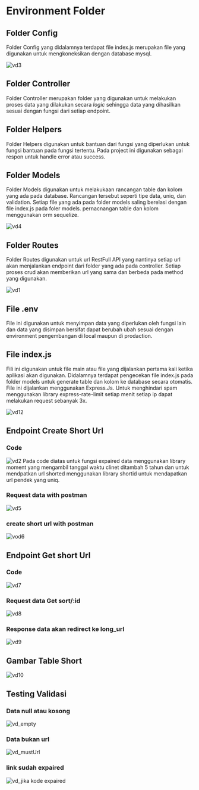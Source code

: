 # Environment Folder
## Folder Config
Folder Config yang didalamnya terdapat file index.js merupakan file yang digunakan untuk mengkoneksikan dengan database mysql.

![vd3](https://github.com/DiptyaBagusSumantry/test_vodea_short_url/assets/112381720/07e3a502-3c36-4bd7-b6e5-69d4c8006045)
## Folder Controller
Folder Controller merupakan folder yang digunakan untuk melakukan proses data yang dilakukan secara *logic* sehingga data yang dihasilkan sesuai dengan fungsi dari setiap endpoint.
## Folder Helpers
Folder Helpers digunakan untuk bantuan dari fungsi yang diperlukan untuk fungsi bantuan pada fungsi tertentu. Pada project ini digunakan sebagai respon untuk handle error atau success. 
## Folder Models
Folder Models digunakan untuk melakukaan rancangan table dan kolom yang ada pada database. Rancangan tersebut seperti tipe data, uniq, dan validation. Setiap file yang ada pada folder models saling berelasi dengan file index.js pada foler models.
pernacnangan table dan kolom menggunakan orm sequelize.

![vd4](https://github.com/DiptyaBagusSumantry/test_vodea_short_url/assets/112381720/a3abfb5a-10e1-435a-870d-36b7dea46fd1)
## Folder Routes
Folder Routes digunakan untuk url RestFull API yang nantinya setiap url akan menjalankan endpoint dari folder yang ada pada controller. Setiap proses crud akan memberikan url yang sama dan berbeda pada method yang digunakan. 

![vd1](https://github.com/DiptyaBagusSumantry/test_vodea_short_url/assets/112381720/767ed57b-8120-40c7-9977-646918f7b26b)
## File .env
File ini digunakan untuk menyimpan data yang diperlukan oleh fungsi lain dan data yang disimpan bersifat dapat berubah ubah sesuai dengan environment pengembangan di local maupun di prodaction.
## File index.js
Fili ini digunakan untuk file main atau file yang dijalankan pertama kali ketika aplikasi akan digunakan. Didalamnya terdapat pengecekan file index.js pada folder models untuk generate table dan kolom ke database secara otomatis. File ini dijalankan menggunakan Express.Js. Untuk menghindari spam menggunakan library express-rate-limit setiap menit setiap ip dapat melakukan request sebanyak 3x.

![vd12](https://github.com/DiptyaBagusSumantry/test_vodea_short_url/assets/112381720/a085385a-86a6-49d5-b250-73e8e66d2b07)

## Endpoint Create Short Url 
### Code 
![vd2](https://github.com/DiptyaBagusSumantry/test_vodea_short_url/assets/112381720/bac95210-046c-4335-ba32-1bdbb7536e37)
Pada code diatas untuk fungsi expaired data menggunakan library moment yang mengambil tanggal waktu clinet ditambah 5 tahun dan untuk mendpatkan url shorted menggunakan library shortid untuk mendapatkan url pendek yang uniq.

### Request data with postman
![vd5](https://github.com/DiptyaBagusSumantry/test_vodea_short_url/assets/112381720/3e687d1f-ba5b-492f-8430-712e1d39011a)

### create short url with postman
![vod6](https://github.com/DiptyaBagusSumantry/test_vodea_short_url/assets/112381720/66ce5e98-2e43-43b4-ad2e-b1eb0a8c9799)

## Endpoint Get short Url
### Code 
![vd7](https://github.com/DiptyaBagusSumantry/test_vodea_short_url/assets/112381720/a65996a3-dc69-4c26-aacf-1f2cff3d971b)

### Request data Get sort/:id
![vd8](https://github.com/DiptyaBagusSumantry/test_vodea_short_url/assets/112381720/b78467fa-083e-443d-9a54-02d2505e706c)

### Response data akan redirect ke long_url
![vd9](https://github.com/DiptyaBagusSumantry/test_vodea_short_url/assets/112381720/05e49d22-a45b-43d5-897e-ea065ef180ea)

## Gambar Table Short
![vd10](https://github.com/DiptyaBagusSumantry/test_vodea_short_url/assets/112381720/28295773-29d6-46ab-bd80-75f4895f2ceb)

## Testing Validasi
### Data null atau kosong

![vd_empty](https://github.com/DiptyaBagusSumantry/test_vodea_short_url/assets/112381720/81e86b99-abd1-4560-9a43-084092168ef8)
### Data bukan url

![vd_mustUrl](https://github.com/DiptyaBagusSumantry/test_vodea_short_url/assets/112381720/64825cd7-73a2-4e40-9aed-48f5f094f481)
### link sudah expaired

![vd_jika kode expaired](https://github.com/DiptyaBagusSumantry/test_vodea_short_url/assets/112381720/b76c511d-7120-47f5-b4a6-141e758d0665)




